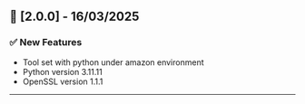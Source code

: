 ## 🚀 [2.0.0] - 16/03/2025

### ✅ New Features

- Tool set with python under amazon environment
- Python version 3.11.11
- OpenSSL version 1.1.1

---
